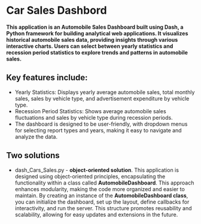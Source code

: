 # Car Sales Dashbord

**This application is an Automobile Sales Dashboard built using Dash, a Python framework for building analytical web applications. It visualizes historical automobile sales data, providing insights through various interactive charts. Users can select between yearly statistics and recession period statistics to explore trends and patterns in automobile sales.**

## Key features include:

- Yearly Statistics: Displays yearly average automobile sales, total monthly sales, sales by vehicle type, and advertisement expenditure by vehicle type.
- Recession Period Statistics: Shows average automobile sales fluctuations and sales by vehicle type during recession periods.
- The dashboard is designed to be user-friendly, with dropdown menus for selecting report types and years, making it easy to navigate and analyze the data.

## Two solutions

- dash_Cars_Sales.py - **object-oriented solution**. This application is designed using object-oriented principles, encapsulating the functionality within a class called **AutomobileDashboard**. This approach enhances modularity, making the code more organized and easier to maintain. By creating an instance of the **AutomobileDashboard class**, you can initialize the dashboard, set up the layout, define callbacks for interactivity, and run the server. This structure promotes reusability and scalability, allowing for easy updates and extensions in the future.
  




